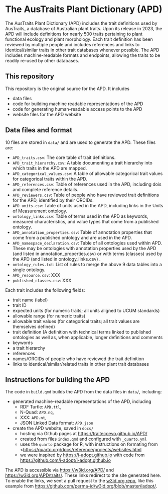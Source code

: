 # The AusTraits Plant Dictionary (APD)

The AusTraits Plant Dictionary (APD) includes the trait definitions used by AusTraits, a database of Australian plant traits. Upon its release in 2023, the APD will include definitions for nearly 500 traits pertaining to plant functional ecology and plant morphology. Each trait definition has been reviewed by multiple people and includes references and links to identical/similar traits in other trait databases whenever possible. The APD includes machine-readable formats and endpoints, allowing the traits to be readily re-used by other databases.

## This repository

This repository is the original source for the APD. It includes

- data files 
- code for building machine readable representations of the APD
- code for generating human-readable access points to the APD
- website files for the APD website

## Data files and format

10 files are stored in `data/` and are used to generate the APD. These files are:

* `APD_traits.csv`: The core table of trait definitions.
* `APD_trait_hierarchy.csv`: A table documenting a trait hierarchy into which traits in the APD are mapped.
* `APD_categorical_values.csv`: A table of allowable categorical trait values for categorical traits within the APD.
* `APD_references.csv`: Table of references used in the APD, including dois and complete reference details.
* `APD_reviewers.csv`: Table of people who have reviewed trait definitions for the APD, identified by their ORCIDs.
* `APD_units.csv`: Table of units used in the APD, including links in the Units of Measurement ontology.
* `ontology_links.csv`: Table of terms used in the APD as keywords, measured characteristics, and value types that come from a published ontology.
* `APD_annotation_properties.csv`: Table of annotation properties that come from a published ontology and are used in the APD. 
* `APD_namespace_declaration.csv`: Table of all ontologies used within APD. These may be ontologies with annotation properties used by the APD (and listed in annotation_properties.csv) or with terms (classes) used by the APD (and listed in ontology_links.csv) .
* `ontology_rules.txt`: List of rules to merge the above 9 data tables into a single ontology.
* `APD_resource.csv`: XXX
* `published_classes.csv`: XXX

Each trait includes the following fields:

* trait name (label)
* trait ID
* expected units (for numeric traits; all units aligned to UCUM standards)
* allowable range (for numeric traits)
* allowable trait values (for categorical traits; all trait values are themselves defined)
* trait definition (A definition with technical terms linked to published ontologies as well as, when applicable, longer definitions and comments
* keywords
* a trait hierarchy
* references
* names/ORCIDs of people who have reviewed the trait definition
* links to identical/similar/related traits in other plant trait databases

## Instructions for building the APD

The code in `build.qmd` builds the APD from the data files in `data/`, including:

- generated machine-readable representations of the APD, including
  - RDF Turtle: `APD.ttl`,
  - N-Quad: `APD.nq`, 
  - XXX: `APD.nt`, 
  - JSON Linked Data format: `APD.json`
- create the APD website, saved in `docs/`
  - hosting via Github pages at <https://traitecoevo.github.io/APD/>
  - created from files `index.qmd` and configured with `_quarto.yml`
  - uses the `quarto` package for R, with instructions on formating from <https://quarto.org/docs/reference/projects/websites.html
  - we were inspired by <https://i-adopt.github.io> with code from <https://github.com/i-adopt/i-adopt.github.io>

The APD is accessible via <https://w3id.org/APD/> and <https://w3id.org/APD/traits/>. These links redirect to the site generated here. To enable the links, we sent a pull request to the [w3id.org repo](https://github.com/perma-id/w3id.org/), like this example from <https://github.com/perma-id/w3id.org/blob/master/iadopt/>.
